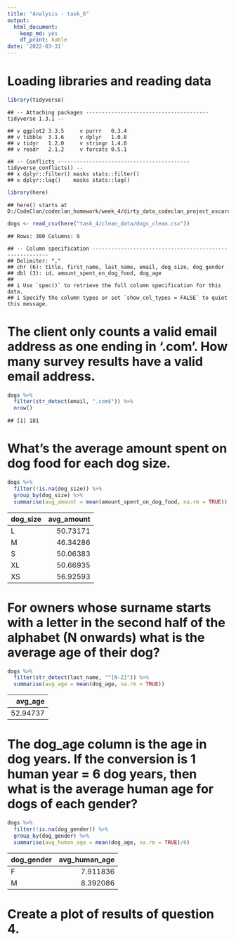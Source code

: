 ```yaml
---
title: "Analysis - task_6"
output:
  html_document:
    keep_md: yes
    df_print: kable
date: '2022-03-31'
---
```




# Loading libraries and reading data


```r
library(tidyverse)
```

```
## -- Attaching packages --------------------------------------- tidyverse 1.3.1 --
```

```
## v ggplot2 3.3.5     v purrr   0.3.4
## v tibble  3.1.6     v dplyr   1.0.8
## v tidyr   1.2.0     v stringr 1.4.0
## v readr   2.1.2     v forcats 0.5.1
```

```
## -- Conflicts ------------------------------------------ tidyverse_conflicts() --
## x dplyr::filter() masks stats::filter()
## x dplyr::lag()    masks stats::lag()
```

```r
library(here)
```

```
## here() starts at D:/CodeClan/codeclan_homework/week_4/dirty_data_codeclan_project_oscarchapman
```

```r
dogs <- read_csv(here("task_4/clean_data/dogs_clean.csv"))
```

```
## Rows: 300 Columns: 9
```

```
## -- Column specification --------------------------------------------------------
## Delimiter: ","
## chr (6): title, first_name, last_name, email, dog_size, dog_gender
## dbl (3): id, amount_spent_on_dog_food, dog_age
## 
## i Use `spec()` to retrieve the full column specification for this data.
## i Specify the column types or set `show_col_types = FALSE` to quiet this message.
```

# The client only counts a valid email address as one ending in ‘.com’. How many survey results have a valid email address.


```r
dogs %>% 
  filter(str_detect(email, ".com$")) %>% 
  nrow()
```

```
## [1] 181
```


# What’s the average amount spent on dog food for each dog size.


```r
dogs %>% 
  filter(!is.na(dog_size)) %>% 
  group_by(dog_size) %>% 
  summarise(avg_amount = mean(amount_spent_on_dog_food, na.rm = TRUE))
```

<div class="kable-table">

|dog_size | avg_amount|
|:--------|----------:|
|L        |   50.73171|
|M        |   46.34286|
|S        |   50.06383|
|XL       |   50.66935|
|XS       |   56.92593|

</div>


# For owners whose surname starts with a letter in the second half of the alphabet (N onwards) what is the average age of their dog?


```r
dogs %>% 
  filter(str_detect(last_name, "^[N-Z]")) %>% 
  summarise(avg_age = mean(dog_age, na.rm = TRUE))
```

<div class="kable-table">

|  avg_age|
|--------:|
| 52.94737|

</div>


# The dog_age column is the age in dog years. If the conversion is 1 human year = 6 dog years, then what is the average human age for dogs of each gender?


```r
dogs %>% 
  filter(!is.na(dog_gender)) %>% 
  group_by(dog_gender) %>% 
  summarise(avg_human_age = mean(dog_age, na.rm = TRUE)/6)
```

<div class="kable-table">

|dog_gender | avg_human_age|
|:----------|-------------:|
|F          |      7.911836|
|M          |      8.392086|

</div>


# Create a plot of results of question 4.
